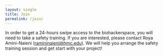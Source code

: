 ```yaml
---
layout: single
title: Join
permalink: /join/
---
```


In order to get a 24-hours swipe access to the biohackerspace, you will need to take a safety training. If you are interested, please contact Roya Amini-Naieni (ramininaieni@hmc.edu). We will help you arrange the safety training session and get start with your project!